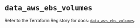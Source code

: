 # `data_aws_ebs_volumes`

Refer to the Terraform Registory for docs: [`data_aws_ebs_volumes`](https://www.terraform.io/docs/providers/aws/d/ebs_volumes).
